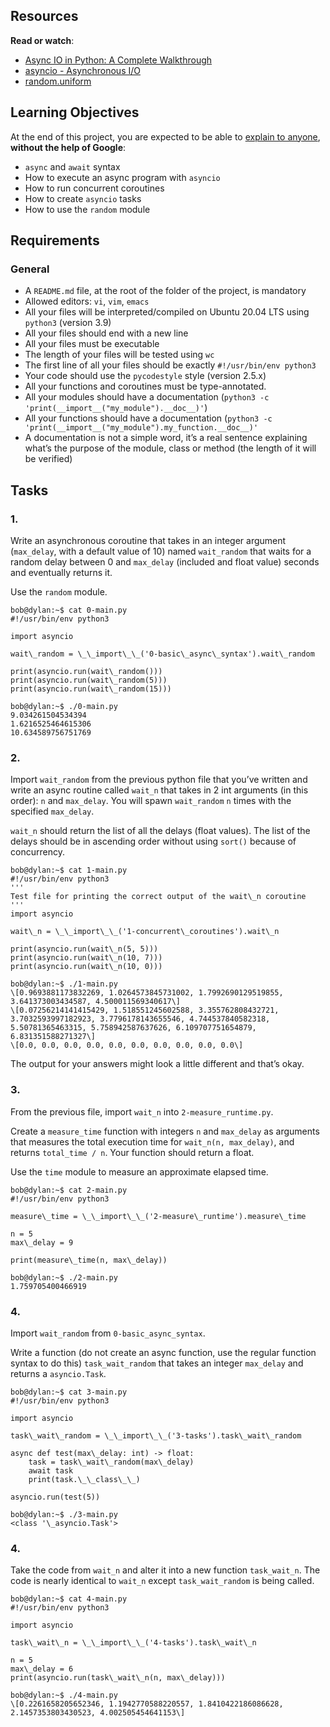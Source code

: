 ## Resources

**Read or watch**:

*   [Async IO in Python: A Complete Walkthrough](/rltoken/IDv2YZ5p7QHF5SxYZBMGdQ "Async IO in Python: A Complete Walkthrough")
*   [asyncio - Asynchronous I/O](/rltoken/1neoNd8gRS_mn52IQd5WTQ "asyncio - Asynchronous I/O")
*   [random.uniform](/rltoken/XTxPUx9tDxZ51zhIUrSvPw "random.uniform")

## Learning Objectives

At the end of this project, you are expected to be able to [explain to anyone](/rltoken/tPcivo9_iizt6VTAvNcqow "explain to anyone"), **without the help of Google**:

*   `async` and `await` syntax
*   How to execute an async program with `asyncio`
*   How to run concurrent coroutines
*   How to create `asyncio` tasks
*   How to use the `random` module

## Requirements

### General

*   A `README.md` file, at the root of the folder of the project, is mandatory
*   Allowed editors: `vi`, `vim`, `emacs`
*   All your files will be interpreted/compiled on Ubuntu 20.04 LTS using `python3` (version 3.9)
*   All your files should end with a new line
*   All your files must be executable
*   The length of your files will be tested using `wc`
*   The first line of all your files should be exactly `#!/usr/bin/env python3`
*   Your code should use the `pycodestyle` style (version 2.5.x)
*   All your functions and coroutines must be type-annotated.
*   All your modules should have a documentation (`python3 -c 'print(__import__("my_module").__doc__)'`)
*   All your functions should have a documentation (`python3 -c 'print(__import__("my_module").my_function.__doc__)'`
*   A documentation is not a simple word, it’s a real sentence explaining what’s the purpose of the module, class or method (the length of it will be verified)

## Tasks

### 1.

Write an asynchronous coroutine that takes in an integer argument (`max_delay`, with a default value of 10) named `wait_random` that waits for a random delay between 0 and `max_delay` (included and float value) seconds and eventually returns it.

Use the `random` module.
```
bob@dylan:~$ cat 0-main.py
#!/usr/bin/env python3

import asyncio

wait\_random = \_\_import\_\_('0-basic\_async\_syntax').wait\_random

print(asyncio.run(wait\_random()))
print(asyncio.run(wait\_random(5)))
print(asyncio.run(wait\_random(15)))

bob@dylan:~$ ./0-main.py
9.034261504534394
1.6216525464615306
10.634589756751769
```
  

### 2.

Import `wait_random` from the previous python file that you’ve written and write an async routine called `wait_n` that takes in 2 int arguments (in this order): `n` and `max_delay`. You will spawn `wait_random` `n` times with the specified `max_delay`.

`wait_n` should return the list of all the delays (float values). The list of the delays should be in ascending order without using `sort()` because of concurrency.
```
bob@dylan:~$ cat 1-main.py
#!/usr/bin/env python3
'''
Test file for printing the correct output of the wait\_n coroutine
'''
import asyncio

wait\_n = \_\_import\_\_('1-concurrent\_coroutines').wait\_n

print(asyncio.run(wait\_n(5, 5)))
print(asyncio.run(wait\_n(10, 7)))
print(asyncio.run(wait\_n(10, 0)))

bob@dylan:~$ ./1-main.py
\[0.9693881173832269, 1.0264573845731002, 1.7992690129519855, 3.641373003434587, 4.500011569340617\]
\[0.07256214141415429, 1.518551245602588, 3.355762808432721, 3.7032593997182923, 3.7796178143655546, 4.744537840582318, 5.50781365463315, 5.758942587637626, 6.109707751654879, 6.831351588271327\]
\[0.0, 0.0, 0.0, 0.0, 0.0, 0.0, 0.0, 0.0, 0.0, 0.0\]
```
The output for your answers might look a little different and that’s okay.

  

### 3.

From the previous file, import `wait_n` into `2-measure_runtime.py`.

Create a `measure_time` function with integers `n` and `max_delay` as arguments that measures the total execution time for `wait_n(n, max_delay)`, and returns `total_time / n`. Your function should return a float.

Use the `time` module to measure an approximate elapsed time.
```
bob@dylan:~$ cat 2-main.py
#!/usr/bin/env python3

measure\_time = \_\_import\_\_('2-measure\_runtime').measure\_time

n = 5
max\_delay = 9

print(measure\_time(n, max\_delay))

bob@dylan:~$ ./2-main.py
1.759705400466919
```
  

### 4.

Import `wait_random` from `0-basic_async_syntax`.

Write a function (do not create an async function, use the regular function syntax to do this) `task_wait_random` that takes an integer `max_delay` and returns a `asyncio.Task`.
```
bob@dylan:~$ cat 3-main.py
#!/usr/bin/env python3

import asyncio

task\_wait\_random = \_\_import\_\_('3-tasks').task\_wait\_random

async def test(max\_delay: int) -> float:
    task = task\_wait\_random(max\_delay)
    await task
    print(task.\_\_class\_\_)

asyncio.run(test(5))

bob@dylan:~$ ./3-main.py
<class '\_asyncio.Task'>
```
  

### 4.

Take the code from `wait_n` and alter it into a new function `task_wait_n`. The code is nearly identical to `wait_n` except `task_wait_random` is being called.
```
bob@dylan:~$ cat 4-main.py
#!/usr/bin/env python3

import asyncio

task\_wait\_n = \_\_import\_\_('4-tasks').task\_wait\_n

n = 5
max\_delay = 6
print(asyncio.run(task\_wait\_n(n, max\_delay)))

bob@dylan:~$ ./4-main.py
\[0.2261658205652346, 1.1942770588220557, 1.8410422186086628, 2.1457353803430523, 4.002505454641153\]
```
